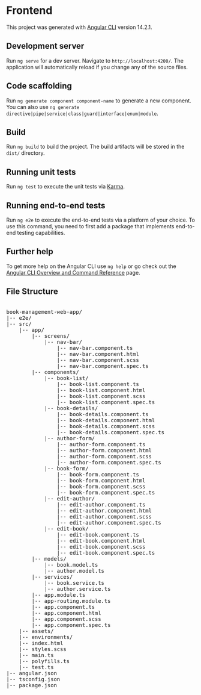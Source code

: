 # Frontend

This project was generated with [Angular CLI](https://github.com/angular/angular-cli) version 14.2.1.

## Development server

Run `ng serve` for a dev server. Navigate to `http://localhost:4200/`. The application will automatically reload if you change any of the source files.

## Code scaffolding

Run `ng generate component component-name` to generate a new component. You can also use `ng generate directive|pipe|service|class|guard|interface|enum|module`.

## Build

Run `ng build` to build the project. The build artifacts will be stored in the `dist/` directory.

## Running unit tests

Run `ng test` to execute the unit tests via [Karma](https://karma-runner.github.io).

## Running end-to-end tests

Run `ng e2e` to execute the end-to-end tests via a platform of your choice. To use this command, you need to first add a package that implements end-to-end testing capabilities.

## Further help

To get more help on the Angular CLI use `ng help` or go check out the [Angular CLI Overview and Command Reference](https://angular.io/cli) page.

## File Structure
<pre>

book-management-web-app/
|-- e2e/
|-- src/
    |-- app/
        |-- screens/
            |-- nav-bar/
                |-- nav-bar.component.ts
                |-- nav-bar.component.html
                |-- nav-bar.component.scss
                |-- nav-bar.component.spec.ts
        |-- components/
            |-- book-list/
                |-- book-list.component.ts
                |-- book-list.component.html
                |-- book-list.component.scss
                |-- book-list.component.spec.ts
            |-- book-details/
                |-- book-details.component.ts
                |-- book-details.component.html
                |-- book-details.component.scss
                |-- book-details.component.spec.ts
            |-- author-form/
                |-- author-form.component.ts
                |-- author-form.component.html
                |-- author-form.component.scss
                |-- author-form.component.spec.ts
            |-- book-form/
                |-- book-form.component.ts
                |-- book-form.component.html
                |-- book-form.component.scss
                |-- book-form.component.spec.ts
            |-- edit-author/
                |-- edit-author.component.ts
                |-- edit-author.component.html
                |-- edit-author.component.scss
                |-- edit-author.component.spec.ts
            |-- edit-book/
                |-- edit-book.component.ts
                |-- edit-book.component.html
                |-- edit-book.component.scss
                |-- edit-book.component.spec.ts
        |-- models/
            |-- book.model.ts
            |-- author.model.ts
        |-- services/
            |-- book.service.ts
            |-- author.service.ts
        |-- app.module.ts
        |-- app-routing.module.ts
        |-- app.component.ts
        |-- app.component.html
        |-- app.component.scss
        |-- app.component.spec.ts
    |-- assets/
    |-- environments/
    |-- index.html
    |-- styles.scss
    |-- main.ts
    |-- polyfills.ts
    |-- test.ts
|-- angular.json
|-- tsconfig.json
|-- package.json


</pre>
